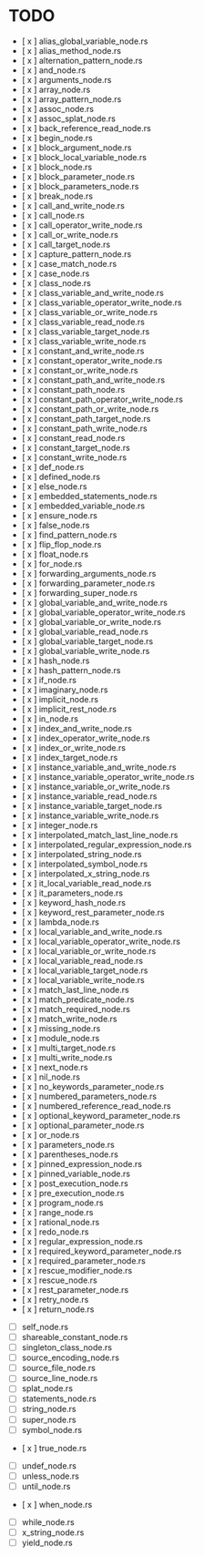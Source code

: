# TODO

- [ x ] alias_global_variable_node.rs
- [ x ] alias_method_node.rs
- [ x ] alternation_pattern_node.rs
- [ x ] and_node.rs
- [ x ] arguments_node.rs
- [ x ] array_node.rs
- [ x ] array_pattern_node.rs
- [ x ] assoc_node.rs
- [ x ] assoc_splat_node.rs
- [ x ] back_reference_read_node.rs
- [ x ] begin_node.rs
- [ x ] block_argument_node.rs
- [ x ] block_local_variable_node.rs
- [ x ] block_node.rs
- [ x ] block_parameter_node.rs
- [ x ] block_parameters_node.rs
- [ x ] break_node.rs
- [ x ] call_and_write_node.rs
- [ x ] call_node.rs
- [ x ] call_operator_write_node.rs
- [ x ] call_or_write_node.rs
- [ x ] call_target_node.rs
- [ x ] capture_pattern_node.rs
- [ x ] case_match_node.rs
- [ x ] case_node.rs
- [ x ] class_node.rs
- [ x ] class_variable_and_write_node.rs
- [ x ] class_variable_operator_write_node.rs
- [ x ] class_variable_or_write_node.rs
- [ x ] class_variable_read_node.rs
- [ x ] class_variable_target_node.rs
- [ x ] class_variable_write_node.rs
- [ x ] constant_and_write_node.rs
- [ x ] constant_operator_write_node.rs
- [ x ] constant_or_write_node.rs
- [ x ] constant_path_and_write_node.rs
- [ x ] constant_path_node.rs
- [ x ] constant_path_operator_write_node.rs
- [ x ] constant_path_or_write_node.rs
- [ x ] constant_path_target_node.rs
- [ x ] constant_path_write_node.rs
- [ x ] constant_read_node.rs
- [ x ] constant_target_node.rs
- [ x ] constant_write_node.rs
- [ x ] def_node.rs
- [ x ] defined_node.rs
- [ x ] else_node.rs
- [ x ] embedded_statements_node.rs
- [ x ] embedded_variable_node.rs
- [ x ] ensure_node.rs
- [ x ] false_node.rs
- [ x ] find_pattern_node.rs
- [ x ] flip_flop_node.rs
- [ x ] float_node.rs
- [ x ] for_node.rs
- [ x ] forwarding_arguments_node.rs
- [ x ] forwarding_parameter_node.rs
- [ x ] forwarding_super_node.rs
- [ x ] global_variable_and_write_node.rs
- [ x ] global_variable_operator_write_node.rs
- [ x ] global_variable_or_write_node.rs
- [ x ] global_variable_read_node.rs
- [ x ] global_variable_target_node.rs
- [ x ] global_variable_write_node.rs
- [ x ] hash_node.rs
- [ x ] hash_pattern_node.rs
- [ x ] if_node.rs
- [ x ] imaginary_node.rs
- [ x ] implicit_node.rs
- [ x ] implicit_rest_node.rs
- [ x ] in_node.rs
- [ x ] index_and_write_node.rs
- [ x ] index_operator_write_node.rs
- [ x ] index_or_write_node.rs
- [ x ] index_target_node.rs
- [ x ] instance_variable_and_write_node.rs
- [ x ] instance_variable_operator_write_node.rs
- [ x ] instance_variable_or_write_node.rs
- [ x ] instance_variable_read_node.rs
- [ x ] instance_variable_target_node.rs
- [ x ] instance_variable_write_node.rs
- [ x ] integer_node.rs
- [ x ] interpolated_match_last_line_node.rs
- [ x ] interpolated_regular_expression_node.rs
- [ x ] interpolated_string_node.rs
- [ x ] interpolated_symbol_node.rs
- [ x ] interpolated_x_string_node.rs
- [ x ] it_local_variable_read_node.rs
- [ x ] it_parameters_node.rs
- [ x ] keyword_hash_node.rs
- [ x ] keyword_rest_parameter_node.rs
- [ x ] lambda_node.rs
- [ x ] local_variable_and_write_node.rs
- [ x ] local_variable_operator_write_node.rs
- [ x ] local_variable_or_write_node.rs
- [ x ] local_variable_read_node.rs
- [ x ] local_variable_target_node.rs
- [ x ] local_variable_write_node.rs
- [ x ] match_last_line_node.rs
- [ x ] match_predicate_node.rs
- [ x ] match_required_node.rs
- [ x ] match_write_node.rs
- [ x ] missing_node.rs
- [ x ] module_node.rs
- [ x ] multi_target_node.rs
- [ x ] multi_write_node.rs
- [ x ] next_node.rs
- [ x ] nil_node.rs
- [ x ] no_keywords_parameter_node.rs
- [ x ] numbered_parameters_node.rs
- [ x ] numbered_reference_read_node.rs
- [ x ] optional_keyword_parameter_node.rs
- [ x ] optional_parameter_node.rs
- [ x ] or_node.rs
- [ x ] parameters_node.rs
- [ x ] parentheses_node.rs
- [ x ] pinned_expression_node.rs
- [ x ] pinned_variable_node.rs
- [ x ] post_execution_node.rs
- [ x ] pre_execution_node.rs
- [ x ] program_node.rs
- [ x ] range_node.rs
- [ x ] rational_node.rs
- [ x ] redo_node.rs
- [ x ] regular_expression_node.rs
- [ x ] required_keyword_parameter_node.rs
- [ x ] required_parameter_node.rs
- [ x ] rescue_modifier_node.rs
- [ x ] rescue_node.rs
- [ x ] rest_parameter_node.rs
- [ x ] retry_node.rs
- [ x ] return_node.rs
- [ ] self_node.rs
- [ ] shareable_constant_node.rs
- [ ] singleton_class_node.rs
- [ ] source_encoding_node.rs
- [ ] source_file_node.rs
- [ ] source_line_node.rs
- [ ] splat_node.rs
- [ ] statements_node.rs
- [ ] string_node.rs
- [ ] super_node.rs
- [ ] symbol_node.rs
- [ x ] true_node.rs
- [ ] undef_node.rs
- [ ] unless_node.rs
- [ ] until_node.rs
- [ x ] when_node.rs
- [ ] while_node.rs
- [ ] x_string_node.rs
- [ ] yield_node.rs
